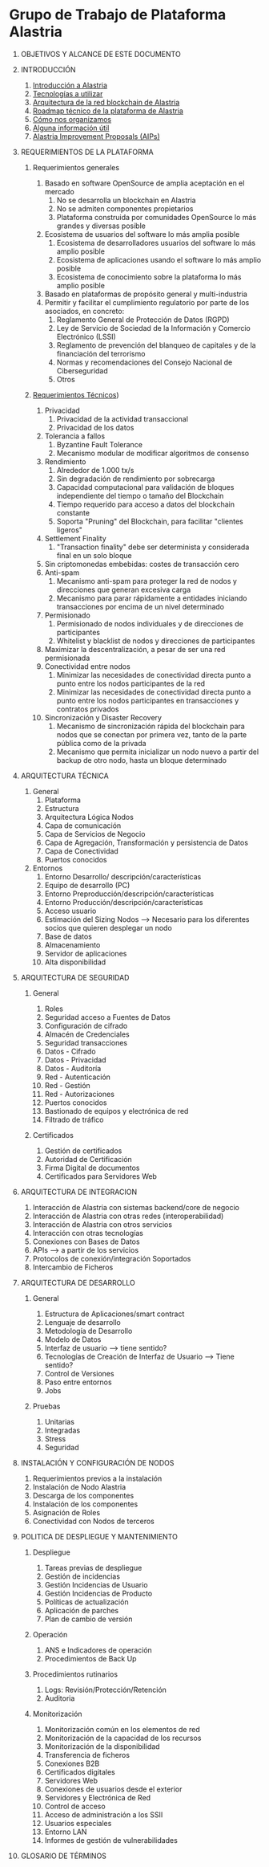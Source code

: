 # Grupo de Trabajo de Plataforma Alastria

1. OBJETIVOS Y ALCANCE DE ESTE DOCUMENTO

1. INTRODUCCIÓN

    1. [Introducción a Alastria](Introduccion/Introduccion-a-Alastria.md)
    2. [Tecnologías a utilizar](Introduccion/Tecnologias-a-utilizar.md)
    3. [Arquitectura de la red blockchain de Alastria](Introduccion/Arquitectura-de-la-red-blockchain-de-Alastria.md)
    4. [Roadmap técnico de la plataforma de Alastria](Introduccion/Roadmap-tecnico-de-la-plataforma-de-Alastria.md)
    5. [Cómo nos organizamos](Introduccion/Como-nos-organizamos.md)
    6. [Alguna información útil](Introduccion/Alguna-informacion-util.md)
    7. [Alastria Improvement Proposals (AIPs)](AIPs/aips.md)

1. REQUERIMIENTOS DE LA PLATAFORMA

    1. Requerimientos generales
        1. Basado en software OpenSource de amplia aceptación en el mercado
            1. No se desarrolla un blockchain en Alastria
            1. No se admiten componentes propietarios
            1. Plataforma construida por comunidades OpenSource lo más grandes y diversas posible
        1. Ecosistema de usuarios del software lo más amplia posible
            1. Ecosistema de desarrolladores usuarios del software lo más amplio posible
            1. Ecosistema de aplicaciones usando el software lo más amplio posible
            1. Ecosistema de conocimiento sobre la plataforma lo más amplio posible
        1. Basado en plataformas de propósito general y multi-industria
        1. Permitir y facilitar el cumplimiento regulatorio por parte de los asociados, en concreto:
            1. Reglamento General de Protección de Datos (RGPD)
            2. Ley de Servicio de Sociedad de la Información y Comercio Electrónico (LSSI)
            3. Reglamento de prevención del blanqueo de capitales y de la financiación del terrorismo
            4. Normas y recomendaciones del Consejo Nacional de Ciberseguridad
            6. Otros

    1. [Requerimientos Técnicos](Requerimientos/Requerimientos-tecnicos.md))
        1. Privacidad
            1. Privacidad de la actividad transaccional
            1. Privacidad de los datos
        1. Tolerancia a fallos
            1. Byzantine Fault Tolerance
            2. Mecanismo modular de modificar algoritmos de consenso
        1. Rendimiento
            1. Alrededor de 1.000 tx/s
            2. Sin degradación de rendimiento por sobrecarga
            3. Capacidad computacional para validación de bloques independiente del tiempo o tamaño del Blockchain
            4. Tiempo requerido para acceso a datos del blockchain constante
            5. Soporta "Pruning" del Blockchain, para facilitar "clientes ligeros"
        1. Settlement Finality
            1. "Transaction finality" debe ser determinista y considerada final en un solo bloque
        1. Sin criptomonedas embebidas: costes de transacción cero
        1. Anti-spam
            1. Mecanismo anti-spam para proteger la red de nodos y direcciones que generan excesiva carga
            2. Mecanismo para parar rápidamente a entidades iniciando transacciones por encima de un nivel determinado
        1. Permisionado
            1. Permisionado de nodos individuales y de direcciones de participantes
            2. Whitelist y blacklist de nodos y direcciones de participantes
        1. Maximizar la descentralización, a pesar de ser una red permisionada
        1. Conectividad entre nodos
            1. Minimizar las necesidades de conectividad directa punto a punto entre los nodos participantes de la red
            2. Minimizar las necesidades de conectividad directa punto a punto entre los nodos participantes en transacciones y contratos privados
        1. Sincronización y Disaster Recovery
            1. Mecanismo de sincronización rápida del blockchain para nodos que se conectan por primera vez, tanto de la parte pública como de la privada
            2. Mecanismo que permita inicializar un nodo nuevo a partir del backup de otro nodo, hasta un bloque determinado

1. ARQUITECTURA TÉCNICA
    1. General
        1. Plataforma
        2. Estructura
        3. Arquitectura Lógica Nodos
        4. Capa de comunicación
        5. Capa de Servicios de Negocio
        6. Capa de Agregación, Transformación y persistencia de Datos
        7. Capa de Conectividad
        8. Puertos conocidos
    1. Entornos
        1. Entorno Desarrollo/ descripción/características
        2. Equipo de desarrollo (PC)
        3. Entorno Preproducción/descripción/características
        4. Entorno Producción/descripción/características
        5. Acceso usuario
        6. Estimación del Sizing Nodos --> Necesario para los diferentes socios que quieren desplegar un nodo
        7. Base de datos
        8. Almacenamiento
        9. Servidor de aplicaciones
        10. Alta disponibilidad

1. ARQUITECTURA DE SEGURIDAD
    1. General
        1. Roles
        2. Seguridad acceso a Fuentes de Datos
        3. Configuración de cifrado
        4. Almacén de Credenciales
        5. Seguridad transacciones
        6. Datos - Cifrado
        7. Datos - Privacidad
        8. Datos - Auditoría
        9. Red - Autenticación
        10. Red - Gestión
        11. Red - Autorizaciones
        12. Puertos conocidos
        13. Bastionado de equipos y electrónica de red
        14. Filtrado de tráfico

    1. Certificados
        1. Gestión de certificados
        2. Autoridad de Certificación
        3. Firma Digital de documentos
        4. Certificados para Servidores Web

1. ARQUITECTURA DE INTEGRACION
    1. Interacción de Alastria con sistemas backend/core de negocio
    2. Interacción de Alastria con otras redes (interoperabilidad)
    3. Interacción de Alastria con otros servicios
    4. Interacción con otras tecnologías
    5. Conexiones con Bases de Datos
    6. APIs --> a partir de los servicios
    7. Protocolos de conexión/integración Soportados
    8. Intercambio de Ficheros

1. ARQUITECTURA DE DESARROLLO
    1. General
        1. Estructura de Aplicaciones/smart contract
        2. Lenguaje de desarrollo
        3. Metodología de Desarrollo
        4. Modelo de Datos
        5. Interfaz de usuario -->  tiene sentido?
        6. Tecnologías de Creación de Interfaz de Usuario --> Tiene sentido?
        7. Control de Versiones
        8. Paso entre entornos
        9. Jobs

    1. Pruebas
        1. Unitarias
        2. Integradas
        3. Stress
        4. Seguridad

1. INSTALACIÓN Y CONFIGURACIÓN DE NODOS
    1. Requerimientos previos a la instalación
    2. Instalación de Nodo Alastria
    3. Descarga de los componentes
    4. Instalación de los componentes
    5. Asignación de Roles
    6. Conectividad con Nodos de terceros

1. POLITICA DE DESPLIEGUE Y MANTENIMIENTO
    1. Despliegue
        1. Tareas previas de despliegue
        2. Gestión de incidencias
        3. Gestión Incidencias de Usuario
        4. Gestión Incidencias de Producto
        5. Políticas de actualización
        6. Aplicación de parches
        7. Plan de cambio de versión

    1. Operación
        1. ANS e Indicadores de operación
        2. Procedimientos de Back Up

    1. Procedimientos rutinarios
        1. Logs: Revisión/Protección/Retención
        2. Auditoria

    1. Monitorización
        1. Monitorización común en los elementos de red
        2. Monitorización de la capacidad de los recursos
        3. Monitorización de la disponibilidad
        4. Transferencia de ficheros
        5. Conexiones B2B
        6. Certificados digitales
        7. Servidores Web
        8. Conexiones de usuarios desde el exterior
        9. Servidores y Electrónica de Red
        10. Control de acceso
        11. Acceso de administración a los SSII
        12. Usuarios especiales
        13. Entorno LAN
        14. Informes de gestión de vulnerabilidades

1. GLOSARIO DE TÉRMINOS
